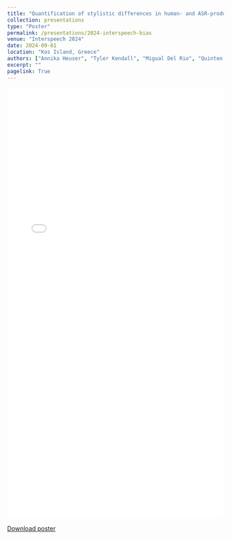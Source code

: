 ```yaml
---
title: "Quantification of stylistic differences in human- and ASR-produced transcripts of African American English"
collection: presentations
type: "Poster"
permalink: /presentations/2024-interspeech-bias
venue: "Interspeech 2024"
date: 2024-09-01
location: "Kos Island, Greece"
authors: ["Annika Heuser", "Tyler Kendall", "Migual Del Rio", "Quinten McNamara", "Nischal Bhandari", "Corey Miller", "Migüel Jetté"]
excerpt: ""
pagelink: True
---
```


<iframe
  src="/files/heuser-rev-interspeech-poster.pdf"
  width="100%"
  height="1000px"
  style="border: none;">
</iframe>

<a href="/files/heuser-rev-interspeech-poster.pdf">Download poster</a>

